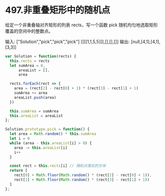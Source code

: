 # 497.非重叠矩形中的随机点
给定一个非重叠轴对齐矩形的列表 rects，写一个函数 pick 随机均匀地选取矩形覆盖的空间中的整数点。

输入: 
["Solution","pick","pick","pick"]
[[[[1,1,5,5]]],[],[],[]]
输出: 
[null,[4,1],[4,1],[3,3]]

```js
var Solution = function(rects) {
  this.rects = rects
  let sumArea = 0,
      areaList = [],
      area

  rects.forEach(rect => {
    area = (rect[2] - rect[0] + 1) * (rect[3] - rect[1] + 1)
    sumArea += area
    areaList.push(area)
  })

  this.sumArea = sumArea
  this.areaList = areaList
};

Solution.prototype.pick = function() {
  let area = Math.random() * this.sumArea
  let i = 0
  while (area - this.areaList[i] > 0) {
    area -= this.areaList[i]
    i++
  }

  const rect = this.rects[i] // 随机点落在的方块
  return [
    rect[0] + Math.floor(Math.random() * (rect[2] - rect[0] + 1)),
    rect[1] + Math.floor(Math.random() * (rect[3] - rect[1] + 1))
  ]
};
```